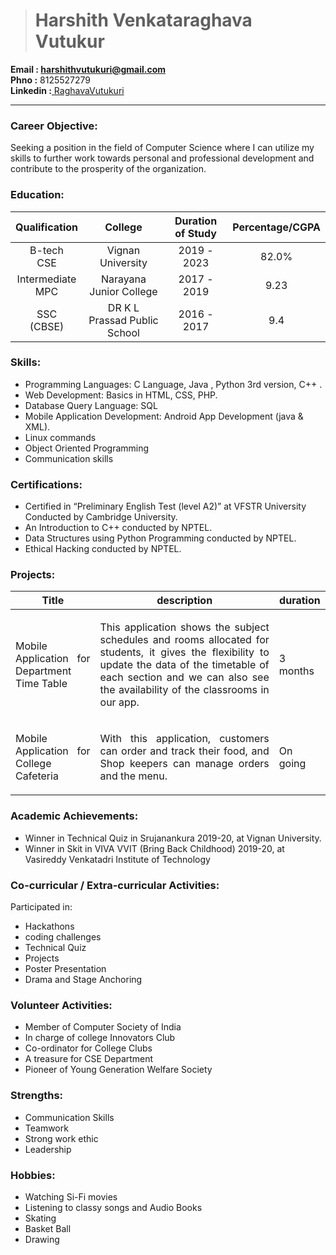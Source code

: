 ># Harshith Venkataraghava Vutukur
**Email : harshithvutukuri@gmail.com** <br/>
**Phno :** 8125527279<br/>
**Linkedin :**[ RaghavaVutukuri](https://www.linkedin.com/in/harshith-venkataraghava-vutukuri/)
<hr/>

### Career Objective:<br/>

Seeking a position in the field of Computer Science where I can utilize my skills to further work towards personal and professional development and contribute to the prosperity of the organization.

### Education:
| Qualification | College | Duration of Study | Percentage/CGPA |
| :-----------: | :-----: | :---------------: | :-------------: |
| B-tech<br/>CSE | Vignan University | 2019 - 2023 | 82.0% |
| Intermediate<br/>MPC | Narayana Junior College | 2017 - 2019 | 9.23 |
| SSC<br/>(CBSE) | DR K L Prassad Public School | 2016 - 2017 | 9.4 |

### Skills:
- Programming Languages: C Language, Java , Python 3rd version, C++ . 
-	Web Development: Basics in HTML, CSS, PHP.
-	Database Query Language: SQL 
-	Mobile Application Development: Android App Development (java & XML).
-	Linux commands
-	Object Oriented Programming
-	Communication skills

### Certifications: 
-	Certified in “Preliminary English Test (level A2)” at VFSTR University Conducted by Cambridge University. 
-	An Introduction to C++ conducted by NPTEL. 
-	Data Structures using Python Programming conducted by NPTEL. 
-	Ethical Hacking conducted by NPTEL.

### Projects:
| **Title** | **description** | **duration** |
| :-------: | :-------------: | :----------: |
| <p align="justify">Mobile Application for Department Time Table</p> | <p align="justify">This application shows the subject schedules and rooms allocated for students, it gives the flexibility to update the data of the timetable of each section and we can also see the availability of the classrooms in our app.</p> | <p align="justify">3 months</p> |
| <p align="justify">	Mobile Application for College Cafeteria </p> | <p align="justify">With this application, customers can order and track their food, and Shop keepers can manage orders and the menu.</p> | <p align="justify">On going</p> |

### Academic Achievements: 
-	Winner in Technical Quiz in Srujanankura 2019-20, at Vignan University. 
-	Winner in Skit in VIVA VVIT (Bring Back Childhood) 2019-20, at Vasireddy Venkatadri Institute of Technology

### Co-curricular / Extra-curricular Activities: 
Participated in:
-	Hackathons
-	coding challenges 
-	Technical Quiz
-	Projects
-	Poster Presentation
-	Drama and Stage Anchoring

### Volunteer Activities:
*	Member of Computer Society of India
*	In charge of college Innovators Club
*	Co-ordinator for College Clubs
*	A treasure for CSE Department
*	Pioneer of Young Generation Welfare Society

### Strengths:
-	Communication Skills 
-	Teamwork 
-	Strong work ethic 
-	Leadership

### Hobbies:
-	Watching Si-Fi movies
-	Listening to classy songs and Audio Books
-	Skating
-	Basket Ball
-	Drawing
